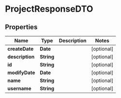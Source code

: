 

# ProjectResponseDTO


## Properties

Name | Type | Description | Notes
------------ | ------------- | ------------- | -------------
**createDate** | **Date** |  |  [optional]
**description** | **String** |  |  [optional]
**id** | **String** |  |  [optional]
**modifyDate** | **Date** |  |  [optional]
**name** | **String** |  |  [optional]
**username** | **String** |  |  [optional]



